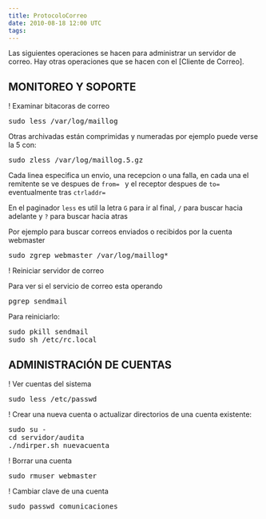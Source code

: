 ```yaml
---
title: ProtocoloCorreo
date: 2010-08-18 12:00 UTC
tags:
---
```

Las siguientes operaciones se hacen para administrar un servidor de correo.  Hay otras operaciones que se hacen con el [Cliente de Correo].


## MONITOREO Y SOPORTE

! Examinar bitacoras de correo
<pre>
sudo less /var/log/maillog
</pre>

Otras archivadas están comprimidas y numeradas por ejemplo puede verse la 5 con:
<pre>
sudo zless /var/log/maillog.5.gz
</pre>

Cada linea especifica un envio, una recepcion o una falla, en cada una el  remitente se ve despues de ```from= ``` y el receptor despues de ```to= ``` eventualmente tras ```ctrladdr= ```

En el paginador ```less``` es util la letra ```G``` para ir al final, ```/``` para buscar hacia adelante y ```?``` para buscar hacia atras

Por ejemplo para buscar correos enviados o recibidos por la cuenta webmaster

<pre>
sudo zgrep webmaster /var/log/maillog*
</pre>


! Reiniciar servidor de correo

Para ver si el servicio de correo esta  operando
<pre>
pgrep sendmail
</pre>

Para reiniciarlo:
<pre>
sudo pkill sendmail
sudo sh /etc/rc.local
</pre>


## ADMINISTRACIÓN DE CUENTAS

! Ver cuentas del sistema

<pre>
sudo less /etc/passwd
</pre>

! Crear una nueva cuenta o actualizar directorios de una cuenta existente:

<pre>
sudo su -
cd servidor/audita
./ndirper.sh nuevacuenta
</pre>


! Borrar una cuenta

<pre>
sudo rmuser webmaster
</pre>

! Cambiar clave de una cuenta

<pre>
sudo passwd comunicaciones
</pre>
